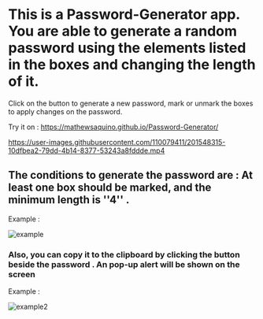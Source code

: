 # This is a Password-Generator app. You are able to generate a random password using the elements listed in the boxes and changing the length of it.   
 Click on the button to generate a new password, mark or unmark the boxes to apply changes on the password.

Try it on : https://mathewsaquino.github.io/Password-Generator/
 

https://user-images.githubusercontent.com/110079411/201548315-10dfbea2-79dd-4b14-8377-53243a8fddde.mp4


 
## The conditions to generate the password are : At least one box should be marked, and the minimum length is ''4'' .
Example : 

![example](https://user-images.githubusercontent.com/110079411/201547126-472f6391-ab15-42e3-a20d-e58fea787480.jpg)

### Also, you can copy it to the clipboard by clicking the button beside the password . An pop-up alert will be shown on the screen 
Example : 

![example2](https://user-images.githubusercontent.com/110079411/201547251-d2d3ebd6-e15b-4e05-b1bf-655a9208c5a3.jpg)
